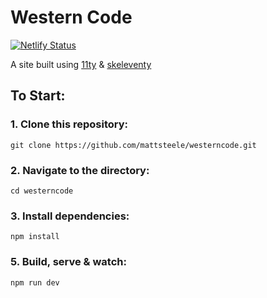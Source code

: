 # Western Code

[![Netlify Status](https://api.netlify.com/api/v1/badges/914fbc5e-8ac8-4ab4-bf4a-383de2e04384/deploy-status)](https://app.netlify.com/sites/nervous-tereshkova-51eccf/deploys)

A site built using [11ty](https://github.com/11ty/eleventy) &amp; [skeleventy](https://skeleventy.netlify.com/)

## To Start:

### 1. Clone this repository:

```
git clone https://github.com/mattsteele/westerncode.git
```

### 2. Navigate to the directory:

```
cd westerncode
```

### 3. Install dependencies:

```
npm install
```

### 5. Build, serve & watch:

```
npm run dev
```
